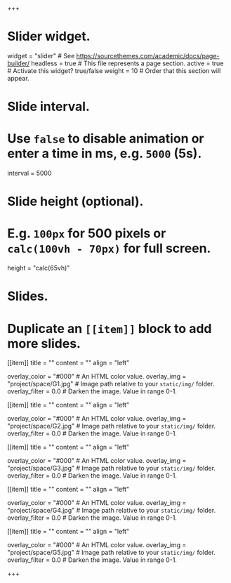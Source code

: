 +++
# Slider widget.
widget = "slider"  # See https://sourcethemes.com/academic/docs/page-builder/
headless = true  # This file represents a page section.
active = true  # Activate this widget? true/false
weight = 10  # Order that this section will appear.

# Slide interval.
# Use `false` to disable animation or enter a time in ms, e.g. `5000` (5s).
interval = 5000

# Slide height (optional).
# E.g. `100px` for 500 pixels or `calc(100vh - 70px)` for full screen.
height = "calc(65vh)"

# Slides.
# Duplicate an `[[item]]` block to add more slides.

[[item]]
  title = ""
  content = ""
  align = "left"

  overlay_color = "#000"  # An HTML color value.
  overlay_img = "project/space/G1.jpg"  # Image path relative to your `static/img/` folder.
  overlay_filter = 0.0  # Darken the image. Value in range 0-1.


[[item]]
  title = ""
  content = ""
  align = "left"

  overlay_color = "#000"  # An HTML color value.
  overlay_img = "project/space/G2.jpg"  # Image path relative to your `static/img/` folder.
  overlay_filter = 0.0  # Darken the image. Value in range 0-1.
 
  
[[item]]
  title = ""
  content = ""
  align = "left"

  overlay_color = "#000"  # An HTML color value.
  overlay_img = "project/space/G3.jpg"  # Image path relative to your `static/img/` folder.
  overlay_filter = 0.0  # Darken the image. Value in range 0-1.
 
 
[[item]]
  title = ""
  content = ""
  align = "left"

  overlay_color = "#000"  # An HTML color value.
  overlay_img = "project/space/G4.jpg"  # Image path relative to your `static/img/` folder.
  overlay_filter = 0.0  # Darken the image. Value in range 0-1.
 
 
[[item]]
  title = ""
  content = ""
  align = "left"

  overlay_color = "#000"  # An HTML color value.
  overlay_img = "project/space/G5.jpg"  # Image path relative to your `static/img/` folder.
  overlay_filter = 0.0  # Darken the image. Value in range 0-1.
 

+++
